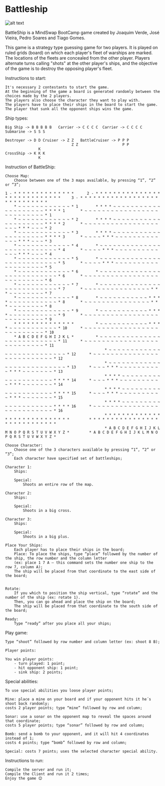 # Battleship

![alt text](https://i.gyazo.com/6b573dcdcbc0f8fe7e9bb12459b196ee.png)

BattleShip is a MindSwap BootCamp game created by Joaquim Verde, José Vieira, Pedro Soares and Tiago Gomes.

This game is a strategy type guessing game for two players.
It is played on ruled grids (board) on which each player's fleet of warships are marked.
The locations of the fleets are concealed from the other player.
Players alternate turns calling "shots" at the other player's ships, and the objective of the game is to destroy the
opposing player's fleet.

Instructions to start:

	It's necessary 2 contestants to start the game.
	At the beginning of the game a board is generated randomly between the choices made by the 2 players.
	The players also choose the character they want to play with.
	The players have to place their ships in the board to start the game.
	The player that sunk all the opponent ships wins the game.

Ship types:

    Big Ship -> B B B B B   Carrier -> C C C C  Carrier -> C C C C  Submarine -> S S S

    Destroyer -> D D Cruiser -> Z Z   BattleCruiser -> P P P  
                                  Z Z                    P P
                   K
    CrossShip -> K K K
                   K

Instruction of BattleShip:

	Choose Map:
		Choose between one of the 3 maps available, by pressing “1”, “2” or “3”;

    1 - * * * * * * * * * * * * * *   	 2 - * * * * * * * * * * * * * * * * * * * * * * * * * * * *   	 3 - * * * * * * * * * * * * * * * * * * * * * * * * * * * *
        * ~ ~ ~ ~ ~ ~ ~ ~ ~ ~ ~ ~ * 1 	     * * * * ~ ~ ~ ~ ~ ~ ~ ~ ~ ~ ~ ~ ~ ~ ~ ~ ~ ~ ~ ~ * * * * 1 	     * ~ ~ ~ ~ ~ ~ ~ ~ ~ ~ ~ ~ ~ ~ ~ ~ ~ ~ ~ ~ ~ ~ ~ ~ ~ ~ * 1
        * ~ ~ ~ ~ ~ ~ ~ ~ ~ ~ ~ ~ * 2 	     * * * * ~ ~ ~ ~ ~ ~ ~ ~ ~ ~ ~ ~ ~ ~ ~ ~ ~ ~ ~ ~ * * * * 2 	     * ~ ~ ~ ~ ~ ~ ~ ~ ~ ~ ~ ~ ~ ~ ~ ~ ~ ~ ~ ~ * * * ~ ~ ~ * 2
        * ~ ~ ~ ~ ~ ~ ~ ~ ~ ~ ~ ~ * 3 	     * * * * ~ ~ ~ ~ ~ ~ ~ ~ ~ ~ ~ ~ ~ ~ ~ ~ ~ ~ ~ ~ * * * * 3 	     * ~ ~ ~ ~ * * * ~ ~ ~ ~ ~ ~ ~ ~ ~ ~ ~ ~ ~ * * * ~ ~ ~ * 3
        * ~ ~ ~ ~ ~ ~ ~ ~ ~ ~ ~ ~ * 4 	     * ~ ~ ~ ~ ~ ~ ~ ~ ~ ~ ~ ~ ~ ~ ~ ~ ~ ~ ~ ~ ~ ~ ~ ~ ~ ~ * 4 	     * ~ ~ ~ ~ * * * ~ ~ ~ ~ ~ ~ ~ ~ ~ ~ ~ ~ ~ * * * ~ ~ ~ * 4
        * ~ ~ ~ ~ ~ ~ ~ ~ ~ ~ ~ ~ * 5 	     * ~ ~ ~ ~ ~ ~ ~ ~ ~ ~ ~ ~ ~ ~ ~ ~ ~ ~ ~ ~ ~ ~ ~ ~ ~ ~ * 5 	     * ~ ~ ~ ~ * * * ~ ~ ~ ~ ~ ~ ~ ~ ~ ~ ~ ~ ~ ~ ~ ~ ~ ~ ~ * 5
        * ~ ~ ~ ~ ~ ~ ~ ~ ~ ~ ~ ~ * 6 	     * ~ ~ ~ ~ ~ ~ ~ ~ ~ ~ ~ ~ ~ ~ ~ ~ ~ ~ ~ ~ ~ ~ ~ ~ ~ ~ * 6 	     * ~ ~ ~ ~ ~ ~ ~ ~ ~ ~ ~ ~ ~ ~ ~ ~ ~ ~ ~ ~ ~ ~ ~ ~ ~ ~ * 6
        * ~ ~ ~ ~ ~ ~ ~ ~ ~ ~ ~ ~ * 7 	     * ~ ~ ~ ~ ~ ~ ~ ~ ~ ~ ~ ~ ~ ~ ~ ~ ~ ~ ~ ~ ~ ~ ~ ~ ~ ~ * 7 	     * ~ ~ ~ ~ ~ ~ ~ ~ ~ ~ ~ ~ ~ ~ ~ * * * ~ ~ ~ ~ ~ ~ ~ ~ * 7
        * ~ ~ ~ ~ ~ ~ ~ ~ ~ ~ ~ ~ * 8 	     * ~ ~ ~ ~ ~ ~ ~ ~ ~ ~ ~ * * * * ~ ~ ~ ~ ~ ~ ~ ~ ~ ~ ~ * 8 	     * ~ ~ ~ ~ ~ ~ ~ ~ ~ ~ ~ ~ ~ ~ ~ * * * ~ ~ ~ ~ ~ ~ ~ ~ * 8
        * ~ ~ ~ ~ ~ ~ ~ ~ ~ ~ ~ ~ * 9 	     * ~ ~ ~ ~ ~ ~ ~ ~ ~ ~ ~ * * * * ~ ~ ~ ~ ~ ~ ~ ~ ~ ~ ~ * 9 	     * ~ ~ ~ ~ ~ ~ ~ ~ ~ ~ ~ ~ ~ ~ ~ ~ ~ ~ ~ ~ ~ ~ ~ ~ ~ ~ * 9
        * * * * * * * * * * * * * *   	     * ~ ~ ~ ~ ~ ~ ~ ~ ~ ~ ~ * * * * ~ ~ ~ ~ ~ ~ ~ ~ ~ ~ ~ * 10	     * ~ ~ ~ ~ ~ ~ ~ ~ ~ ~ ~ ~ ~ ~ ~ ~ ~ ~ ~ ~ ~ ~ ~ ~ ~ ~ * 10
        * A B C D E F G H I J K L *   	     * ~ ~ ~ ~ ~ ~ ~ ~ ~ ~ ~ ~ ~ ~ ~ ~ ~ ~ ~ ~ ~ ~ ~ ~ ~ ~ * 11	     * ~ ~ ~ ~ ~ ~ ~ ~ ~ ~ ~ ~ ~ ~ ~ ~ ~ ~ ~ ~ ~ ~ ~ ~ ~ ~ * 11
                                                 * ~ ~ ~ ~ ~ ~ ~ ~ ~ ~ ~ ~ ~ ~ ~ ~ ~ ~ ~ ~ ~ ~ ~ ~ ~ ~ * 12	     * ~ ~ ~ ~ ~ ~ ~ ~ ~ ~ ~ ~ ~ ~ ~ ~ ~ ~ ~ ~ ~ ~ ~ ~ ~ ~ * 12
                                                 * ~ ~ ~ ~ ~ ~ ~ ~ ~ ~ ~ ~ ~ ~ ~ ~ ~ ~ ~ ~ ~ ~ ~ ~ ~ ~ * 13	     * ~ ~ ~ * * * ~ ~ ~ ~ ~ ~ ~ ~ ~ ~ * * * ~ ~ ~ ~ ~ ~ ~ * 13
                                                 * * * * ~ ~ ~ ~ ~ ~ ~ ~ ~ ~ ~ ~ ~ ~ ~ ~ ~ ~ ~ ~ * * * * 14	     * ~ ~ ~ * * * ~ ~ ~ ~ ~ ~ ~ ~ ~ ~ * * * ~ ~ ~ ~ ~ ~ ~ * 14
                                                 * * * * ~ ~ ~ ~ ~ ~ ~ ~ ~ ~ ~ ~ ~ ~ ~ ~ ~ ~ ~ ~ * * * * 15	     * ~ ~ ~ * * * ~ ~ ~ ~ ~ ~ ~ ~ ~ ~ * * * ~ ~ ~ ~ ~ ~ ~ * 15
                                                 * * * * ~ ~ ~ ~ ~ ~ ~ ~ ~ ~ ~ ~ ~ ~ ~ ~ ~ ~ ~ ~ * * * * 16	     * ~ ~ ~ ~ ~ ~ ~ ~ ~ ~ ~ ~ ~ ~ ~ ~ ~ ~ ~ ~ ~ ~ ~ ~ ~ ~ * 16
                                                 * * * * * * * * * * * * * * * * * * * * * * * * * * * *   	     * * * * * * * * * * * * * * * * * * * * * * * * * * * *
                                                 * A B C D E F G H I J K L M N O P Q R S T U V W X Y Z *   	     * A B C D E F G H I J K L M N O P Q R S T U V W X Y Z *
	
	Choose Character:
		Choose one of the 3 characters available by pressing “1”, “2” or “3”;
		Each character have specified set of battleships;

    Character 1:
        Ships:

        Special:
            Shoots an entire row of the map.

    Character 2:
        Ships:

        Special:
            Shoots in a big cross.

    Character 3:
        Ships:

        Special:
            Shoots in a big plus.
	
	Place Your Ships:
		Each player has to place their ships in the board;
		Place: To place the ships, type “place” followed by the number of the ship, the row number and the column letter
		(ex: place 1 7 A – this command sets the number one ship to the row 7, column A);
		The ship will be placed from that coordinate to the east side of the board;


	Rotate:
		If you which to position the ship vertical, type “rotate” and the number of the ship (ex: rotate 1).
		Then, you can go ahead and place the ship on the board;
		The ship will be placed from that coordinate to the south side of the board;

	Ready: 
		Type “ready” after you place all your ships;

Play game:

	Type “shoot” followed by row number and column letter (ex: shoot 8 B);

	Player points:

	You win player points:
		- turn played: 1 point;
		- hit opponent ship: 1 point;
		- sink ship: 2 points;

Special abilities:

	To use special abilities you loose player points;

	Mine: place a mine on your board and if your opponent hits it he´s shoot back randomly;
	costs 2 player points; type “mine” followed by row and column;

	Sonar: use a sonar on the opponent map to reveal the spaces around that coordinate;
	costs 5 player points; type “sonar” followed by row and column;

	Bomb: send a bomb to your opponent, and it will hit 4 coordinates instead of 1;
	costs 4 points; type “bomb” followed by row and column;

	Special: costs 7 points; uses the selected character special ability.

Instructions to run:

    Compile the server and run it;
    Compile the Client and run it 2 times;
    Enjoy the game 😊
